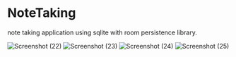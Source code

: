 # NoteTaking
note taking application using sqlite with room persistence library.

![Screenshot (22)](https://user-images.githubusercontent.com/34028187/66951535-e28b1780-f05a-11e9-9943-94f2494ef377.png)
![Screenshot (23)](https://user-images.githubusercontent.com/34028187/66951550-e880f880-f05a-11e9-9226-bc5b9170e077.png)
![Screenshot (24)](https://user-images.githubusercontent.com/34028187/66952116-3c401180-f05c-11e9-865c-26a9be03c4b2.png)
![Screenshot (25)](https://user-images.githubusercontent.com/34028187/66951549-e7e86200-f05a-11e9-956b-d57e908992da.png)
